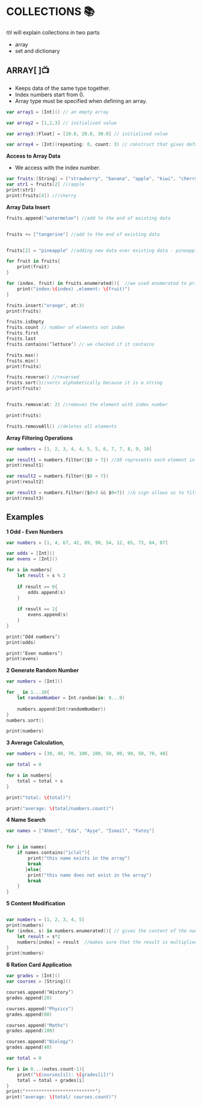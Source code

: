 # COLLECTIONS 📚

🤓I will explain collections in two parts   
- array   
- set and dictionary    

## ARRAY[ ]📺

- Keeps data of the same type together.  
- Index numbers start from 0.  
- Array type must be specified when defining an array.  

```swift
var array1 = [Int]() // an empty array

var array2 = [1,2,3] // initialised value

var array3:[Float] = [10.0, 20.0, 30.0] // initialised value

var array4 = [Int](repeating: 0, count: 3) // construct that gives default values automatically (3 0 values occur.)
```


**Access to Array Data**  
- We access with the index number.

```swift
var fruits:[String] = ["strawberry", "banana", "apple", "kiwi", "cherry"]
var str1 = fruits[2] ///apple
print(str1)
print(fruits[4]) ///cherry
```

**Array Data Insert**

```swift
fruits.append("watermelon") //add to the end of existing data


fruits += ["tangerine"] //add to the end of existing data


fruits[2] = "pineapple" //adding new data over existing data - pineapple instead of apple
```

```swift
for fruit in fruits{
    print(fruit)
}

for (index, fruit) in fruits.enumerated(){  //we used enumerated to print with the indexes.
    print("index:\(index) ,element: \(fruit)")
}

fruits.insert("orange", at:3)
print(fruits)

fruits.isEmpty
fruits.count // number of elements not index
fruits.first
fruits.last
fruits.contains(‘lettuce’) // we checked if it contains

fruits.max()
fruits.min()
print(fruits)

fruits.reverse() //reversed
fruits.sort()//sorts alphabetically because it is a string
print(fruits)


fruits.remove(at: 2) //removes the element with index number

print(fruits)

fruits.removeAll() //deletes all elements
```

**Array Filtering Operations**

```swift
var numbers = [1, 2, 3, 4, 4, 5, 5, 6, 7, 7, 8, 9, 10]

var result1 = numbers.filter({$0 > 7}) //$0 represents each element in the array *elements greater than 7*
print(result1)

var result2 = numbers.filter({$0 < 7})
print(result2)

var result3 = numbers.filter({$0>3 && $0<7}) //& sign allows us to filter between two values *between 3 and 7*
print(result3)
```

## Examples

**1 Odd - Even Numbers**

```swift
var numbers = [1, 4, 67, 42, 89, 90, 54, 12, 65, 73, 64, 87]

var odds = [Int]()
var evens = [Int]()

for s in numbers{
    let result = s % 2
    
    if result == 0{
        odds.append(s)
    }
    
    if result == 1{
        evens.append(s)
    }
}

print(‘Odd numbers’)
print(odds)

print(‘Even numbers’)
print(evens)
```

**2 Generate Random Number**

```swift
var numbers = [Int]()

for _ in 1...10{
    let randomNumber = Int.random(in: 0...9)
    
    numbers.append(Int(randomNumber))
}
numbers.sort()

print(numbers)
```

**3 Average Calculation**,

```swift
var numbers = [30, 40, 70, 100, 100, 50, 80, 90, 50, 70, 40]

var total = 0

for s in numbers{
    total = total + s
}

print("total: \(total)")

print("average: \(total/numbers.count)")
```

**4 Name Search**

```swift
var names = ["Ahmet", "Eda", "Ayşe", "İsmail", "Fatoş"]


for i in names{
    if names.contains("iclal"){
        print("this name exists in the array")
        break
       }else{
        print("this name does not exist in the array")
        break
    }
}
```

**5 Content Modification**

```swift

var numbers = [1, 2, 3, 4, 5]
print(numbers)
for (index, s) in numbers.enumerated(){ // gives the content of the numbers with their indexes.
    let result = s*2
    numbers[index] = result  //makes sure that the result is multiplied by 2 and written to the same place in the array
}
print(numbers)
```

**6 Ration Card Application**

```swift
var grades = [Int]()
var courses = [String]()

courses.append(‘History’)
grades.append(20)

courses.append("Physics")
grades.append(80)

courses.append("Maths")
grades.append(100)

courses.append("Biology")
grades.append(40)

var total = 0

for i in 0...(notes.count-1){
    print("\(courses[i]): \(grades[i])")
    total = total + grades[i]
}
print(‘**************************’)
print("average: \(total/ courses.count)")
```

